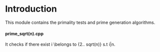 Introduction
=============

This module contains the primality tests and prime generation algorithms.


#### prime_sqrt(n).cpp

It checks if there exist i \belongs to {2.. sqrt(n)} s.t i|n.

